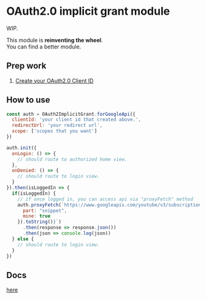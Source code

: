 # OAuth2.0 implicit grant module
WIP.

This module is **reinventing the wheel**.  
You can find a better module.

## Prep work
1. [Create your OAuth2.0 Client ID](https://console.cloud.google.com/apis/credentials)

## How to use
```js
const auth = OAuth2ImplicitGrant.forGoogleApi({
  clientId: 'your client id that created above.',
  redirectUrl: 'your redirect url',
  scope: ['scopes that you want']
})

auth.init({
  onLogin: () => {
    // should route to authorized home view.
  },
  onDenied: () => {
    // should route to login view.
  }
}).then(isLoggedIn => {
  if(isLoggedIn) {
    // if once logged in, you can access api via "proxyFetch" method
    auth.proxyFetch(`https://www.googleapis.com/youtube/v3/subscriptions?${new URLSearchParams({
      part: "snippet",
      mine: true
    }).toString()}`)
      .then(response => response.json())
      .then(json => console.log(json))
  } else {
    // should route to login view.
  }
})
```

## Docs
[here](https://yututi.github.io/youtube-data-api-web-client/)
